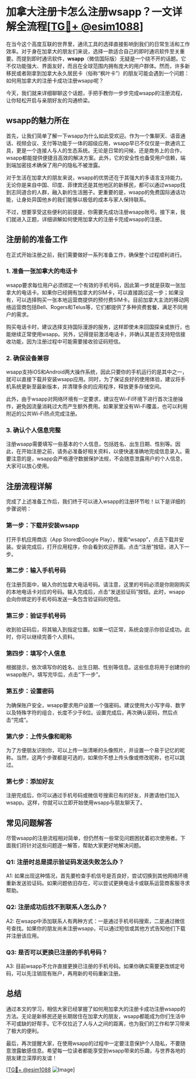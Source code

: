 # 加拿大注册卡怎么注册wsapp？一文详解全流程[[TG💪+ @esim1088](https://t.me/s/esim1088)]

在当今这个高度互联的世界里，通讯工具的选择直接影响到我们的日常生活和工作效率。对于身在加拿大的朋友们来说，选择一款适合自己的即时通讯软件至关重要。而提到即时通讯软件，**wsapp**（微信国际版）无疑是一个绕不开的话题。它不仅功能强大、界面友好，而且在全球范围内拥有庞大的用户群体。然而，许多新移民或者刚拿到加拿大永久居民卡（俗称“枫叶卡”）的朋友可能会遇到一个问题：如何用加拿大的注册卡成功注册wsapp呢？

今天，我们就来详细聊聊这个话题，手把手教你一步步完成wsapp的注册流程，让你轻松开启与亲朋好友的沟通桥梁。

## wsapp的魅力所在

首先，让我们简单了解一下wsapp为什么如此受欢迎。作为一个集聊天、语音通话、视频会议、支付等功能于一体的超级应用，wsapp早已不仅仅是一款通讯工具，更是一个连接人与人的生态系统。无论是日常的问候，还是商务上的合作，wsapp都能提供便捷且高效的解决方案。此外，它的安全性也备受用户信赖，端到端加密技术确保了用户的隐私不被泄露。

对于生活在加拿大的朋友来说，wsapp的优势还在于其强大的多语言支持能力。无论你是来自中国、印度、菲律宾还是其他地区的新移民，都可以通过wsapp找到志同道合的人群，融入新的生活圈子。更重要的是，wsapp的免费国际通话功能，让身处异国他乡的我们能够以极低的成本与家人保持联系。

不过，想要享受这些便利的前提是，你需要先成功注册wsapp账号。接下来，我们就进入正题，详细讲解如何使用加拿大的注册卡完成wsapp的注册。

## 注册前的准备工作

在正式开始注册之前，我们需要做好一系列准备工作，确保整个过程顺利进行。

### 1. 准备一张加拿大的电话卡

wsapp要求每位用户必须绑定一个有效的手机号码，因此第一步就是获取一张加拿大的电话卡。如果你已经拥有加拿大的SIM卡，可以直接跳过这一步；如果没有，可以选择购买一张本地运营商提供的预付费SIM卡。目前加拿大主流的移动网络运营商包括Bell、Rogers和Telus等，它们都提供了多种资费套餐，满足不同用户的需求。

购买电话卡时，建议选择支持国际漫游的服务，这样即使未来回国探亲或旅行，也能继续正常使用wsapp。另外，记得提前激活电话卡，并确认其是否支持短信接收功能，因为注册过程中可能需要接收验证码短信。

### 2. 确保设备兼容

wsapp支持iOS和Android两大操作系统，因此只要你的手机运行的是其中之一，就可以直接下载并安装wsapp应用。同时，为了保证良好的使用体验，建议将手机系统更新至最新版本，并清理多余的应用程序，释放更多存储空间。

此外，由于wsapp对网络环境有一定要求，建议在Wi-Fi环境下进行首次注册操作，避免因流量消耗过大而产生额外费用。如果家里没有Wi-Fi覆盖，也可以利用附近的公共Wi-Fi热点完成注册。

### 3. 确认个人信息完整

注册wsapp需要填写一些基本的个人信息，包括姓名、出生日期、性别等。因此，在开始注册之前，请务必准备好相关资料，以便快速准确地完成信息录入。需要注意的是，wsapp会严格遵守数据保护法规，不会随意泄露用户的个人信息，大家可以放心使用。

## 注册流程详解

完成了上述准备工作后，我们终于可以进入wsapp的注册环节啦！以下是详细的步骤说明：

### 第一步：下载并安装wsapp

打开手机应用商店（App Store或Google Play），搜索“wsapp”，点击下载并安装。安装完成后，打开应用程序，你会看到欢迎界面。点击“注册”按钮，进入下一步。

### 第二步：输入手机号码

在注册页面中，输入你的加拿大电话号码。请注意，这里的号码必须是你刚刚购买的本地电话卡对应的号码。输入完成后，点击“发送验证码”按钮。此时，wsapp会向你绑定的手机号码发送一条包含验证码的短信。

### 第三步：验证手机号码

收到验证码后，将其输入到指定位置。如果一切正常，系统会提示你验证成功。此时，你可以继续完善个人资料。

### 第四步：填写个人信息

根据提示，依次填写你的姓名、出生日期、性别等信息。这些信息将用于创建你的wsapp账户。填写完毕后，点击“下一步”。

### 第五步：设置密码

为确保账户安全，wsapp要求用户设置一个强密码。建议使用大小写字母、数字以及特殊字符的组合，长度不少于8位。设置完成后，再次确认密码，然后点击“完成”。

### 第六步：上传头像和昵称

为了方便朋友识别你，可以上传一张清晰的头像照片，并设置一个易于记忆的昵称。当然，这两个步骤都是可选的，如果你不想上传头像或修改昵称，也可以跳过。

### 第七步：添加好友

注册完成后，你可以通过手机号码或微信号搜索已有的好友，并邀请他们加入wsapp。这样，你就可以立即开始使用wsapp与朋友聊天了。

## 常见问题解答

尽管wsapp的注册流程相对简单，但仍然有一些常见问题困扰着初次使用者。下面我们将针对这些问题逐一解答，帮助大家更好地解决问题。

### Q1: 注册时总是提示验证码发送失败怎么办？

A1: 如果出现这种情况，首先要检查手机信号是否良好，尝试切换到其他网络环境重新发送验证码。如果问题依旧存在，可以尝试更换电话卡或联系运营商客服寻求帮助。

### Q2: 注册成功后找不到联系人怎么办？

A2: 在wsapp中添加联系人有两种方式：一是通过手机号码搜索，二是通过微信号查找。如果你的朋友尚未注册wsapp，可以通过短信或其他方式告知他们下载并注册该应用。

### Q3: 是否可以更换已注册的手机号码？

A3: 目前wsapp不允许直接更换已注册的手机号码。如果你确实需要更改绑定号码，可以先注销现有账户，再用新的号码重新注册。

## 总结

通过本文的学习，相信大家已经掌握了如何用加拿大的注册卡成功注册wsapp的方法。无论是新移民还是长期居住在加拿大的朋友，wsapp都能成为你们生活中不可或缺的好帮手。它不仅拉近了人与人之间的距离，也为我们的工作和学习带来了极大的便利。

最后，再次提醒大家，在使用wsapp的过程中一定要注意保护个人隐私，不要随意泄露敏感信息。希望每一位读者都能享受到wsapp带来的乐趣，与世界各地的朋友建立深厚的友谊！

[[TG💪+ @esim1088](https://t.me/s/esim1088) ![Image](https://i.postimg.cc/4NQfJmqS/Snipaste-2025-05-13-00-14-12.png)]